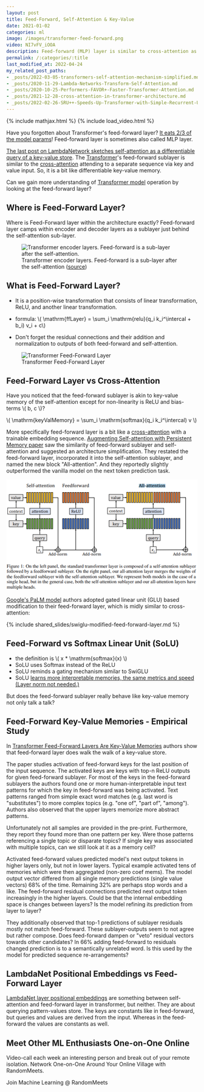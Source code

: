 ```yaml
---
layout: post
title: Feed-Forward, Self-Attention & Key-Value
date: 2021-01-02
categories: ml
image: /images/transformer-feed-forward.png
video: NI7vFV_iOOA
description: Feed-forward (MLP) layer is similar to cross-attention as observed in SwiGLU and All-attention.
permalink: /:categories/:title
last_modified_at: 2022-04-24
my_related_post_paths:
- _posts/2022-03-05-transformers-self-attention-mechanism-simplified.md
- _posts/2020-11-29-Lambda-Networks-Transform-Self-Attention.md
- _posts/2020-10-25-Performers-FAVOR+-Faster-Transformer-Attention.md
- _posts/2021-12-28-cross-attention-in-transformer-architecture.md
- _posts/2022-02-26-SRU++-Speeds-Up-Transformer-with-Simple-Recurrent-Unit-RNN.md
---
```




{% include mathjax.html %}
{% include load_video.html %}


Have you forgotten about Transformer's feed-forward layer? [It eats 2/3 of the model params](https://arxiv.org/pdf/2012.14913v1.pdf)!
Feed-forward layer is sometimes also called MLP layer. 

[The last post on LambdaNetwork sketches self-attention as a differentiable query of a key-value store](/ml/Lambda-Networks-Transform-Self-Attention).
The [Transformer](/ml/transformers-self-attention-mechanism-simplified)'s feed-forward sublayer is similar to the  [cross-attention](/ml/Feed-Forward-Self-Attendion-Key-Value-Memory) attending to a separate sequence via key and value input.
So, it is a bit like differentiable key-value memory.

Can we gain more understanding of [Transformer model](/ml/transformers-self-attention-mechanism-simplified) operation by looking at the feed-forward layer?

## Where is Feed-Forward Layer?

Where is Feed-Forward layer within the architecture exactly?
Feed-forward layer camps within encoder and decoder layers as a sublayer just behind the self-attention sub-layer.

<figure class="figure">
    <img
        class="figure-img img-fluid rounded lazyload"
        alt="Transformer encoder layers. Feed-forward is a sub-layer after the self-attention."
        data-src="/images/feed-forward-sublayer-in-transformer.png"
        style="width: 300px"
    >
    <figcaption class="figure-caption">
        Transformer encoder layers. Feed-forward is a sub-layer after the self-attention (<a href="https://papers.nips.cc/paper/2017/file/3f5ee243547dee91fbd053c1c4a845aa-Paper.pdf">source</a>)
    </figcaption>
</figure>

## What is Feed-Forward Layer?
- It is a position-wise transformation that consists of linear transformation, ReLU, and another linear transformation.

- formula: \\( \mathrm{ffLayer} = \sum_i \mathrm{relu}(q_i k_i^\intercal + b_i) v_i + c\\)

- Don't forget the residual connections and their addition and normalization to outputs of both feed-forward and self-attention.

<figure class="figure">
    <img
        class="figure-img img-fluid rounded lazyload"
        alt="Transformer Feed-Forward Layer"
        data-src="/images/transformer-feed-forward.png"
        style="width: 400px"
>
    <figcaption class="figure-caption">
        Transformer Feed-Forward Layer 
    </figcaption>
</figure>



## Feed-Forward Layer vs Cross-Attention

Have you noticed that the feed-forward sublayer is akin to key-value memory of the self-attention except for non-linearity is ReLU and bias-terms \\( b, c \\)?

\\( \mathrm{keyValMemory} = \sum_i \mathrm{softmax}(q_i k_i^\intercal) v \\)

More specifically feed-forward layer is a bit like a [cross-attention](/ml/cross-attention-in-transformer-architecture) with a trainable embedding sequence.
[Augmenting Self-attention with Persistent Memory paper](https://arxiv.org/pdf/1907.01470.pdf) saw the similarity of feed-forward sublayer and self-attention and suggested an architecture simplification.
They restated the feed-forward layer, incorporated it into the self-attention sublayer, and named the new block "All-attention".
And they reportedly slightly outperformed the vanilla model on the next token prediction task.

![All-attention: feed-forward layer restated as self-attention](/images/all-attention-feed-forward-as-self-attention.png)

[Google's PaLM model](/ml/googles-pathways-language-model-and-chain-of-thought) authors adopted gated linear unit (GLU) based modification to their feed-forward layer, which is midly similar to cross-attention:

{% include shared_slides/swiglu-modified-feed-forward-layer.md %}


## Feed-Forward vs Softmax Linear Unit (SoLU)
- the definition is \\( x * \mathrm{softmax}(x) \\)
- SoLU uses Softmax instead of the ReLU
- SoLU reminds a gating mechanism similar to SwiGLU
- SoLU [learns more interpretable memories, the same metrics and speed (Layer norm not needed.)](https://transformer-circuits.pub/2022/solu/index.html)

But does the feed-forward sublayer really behave like key-value memory not only talk a talk?


## Feed-Forward Key-Value Memories - Empirical Study

In [Transformer Feed-Forward Layers Are Key-Value Memories](https://arxiv.org/pdf/2012.14913v1.pdf) authors show that feed-forward layer does walk the walk of a key-value store.

The paper studies activation of feed-forward keys for the last position of the input sequence.
The activated keys are  keys with top-n ReLU outputs for given feed-forward sublayer.
For most of the keys in the feed-forward sublayers the authors found one or more human-interpretable input text patterns for which the key in feed-forward was being activated.
Text patterns ranged from simple exact word matches (e.g. last word is "substitutes") to more complex topics (e.g. "one of", "part of", "among").
Authors also observed that the upper layers memorize more abstract patterns.

Unfortunately not all samples are provided in the pre-print.
Furthermore, they report they found more than one pattern per key.
Were those patterns referencing a single topic or disparate topics?
If single key was associated with multiple topics, can we still look at it as a memory cell?

Activated feed-forward values predicted model's next output tokens in higher layers only, but not in lower layers.
Typical example activated tens of memories which were then aggregated (non-zero coef mems).
The model output vector differed from all single memory predictions (single value vectors) 68% of the time.
Remaining 32% are perhaps stop words and a like.
The feed-forward residual connections predicted next output token increasingly in the higher layers.
Could be that the internal embedding space is changes between layers?
Is the model refining its prediction from layer to layer?

They additionally observed that top-1 predictions of sublayer residuals mostly not match feed-forward.
These sublayer-outputs seem to not agree but rather compose.
Does feed-forward dampen or "veto" residual vectors towards other candidates?
In 66% adding feed-forward to residuals changed prediction is to a semantically unrelated word.
Is this used by the model for predicted sequence re-arrangements?

## LambdaNet Positional Embeddings vs Feed-Forward Layer

[LambdaNet layer positional embeddings](/ml/Lambda-Networks-Transform-Self-Attention) are something between self-attention and feed-forward layer in transformer, but neither.
They are about querying pattern-values store.
The keys are constants like in feed-forward, but queries and values are derived from the input.
Whereas in the feed-forward the values are constants as well.


## Meet Other ML Enthusiasts One-on-One Online

Video-call each week an interesting person and break out of your remote isolation.
Network One-on-One Around Your Online Village with RandomMeets.

<a class="btn btn-info" style="text-decoration: none;" href="https://randommeets.com/invite/eyJncm91cF9pZCI6IjZhMzNkMTVjLTc0NjItNGFhMS1hNTc0LWM1NTUwMWQ4NWNkZiJ9.X76oug.2563ghpMTzbST9KPHerGeDqhXRY">
    Join Machine Learning @ RandomMeets
</a>
